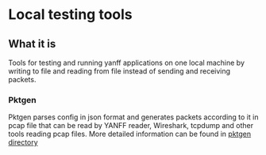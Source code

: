 # Local testing tools

## What it is
Tools for testing and running yanff applications on one local machine by writing to file and reading from file instead of sending and receiving packets.

### Pktgen
Pktgen parses config in json format and generates packets according to it in pcap file that can be read by YANFF reader, Wireshark, tcpdump and other tools reading pcap files.
More detailed information can be found in [pktgen directory](https://github.com/intel-go/yanff/test/localTesting/pktgen)
